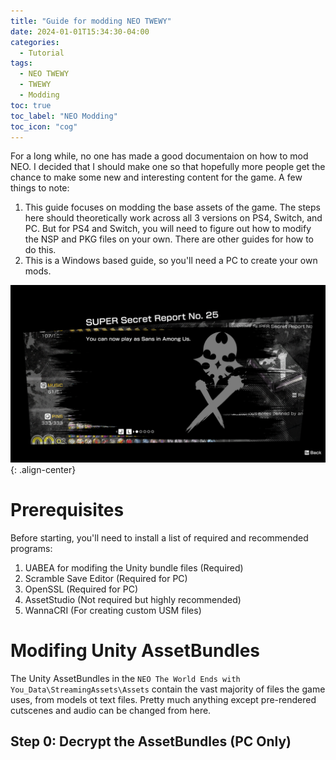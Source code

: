 ```yaml
---
title: "Guide for modding NEO TWEWY"
date: 2024-01-01T15:34:30-04:00
categories:
  - Tutorial
tags:
  - NEO TWEWY
  - TWEWY
  - Modding
toc: true
toc_label: "NEO Modding"
toc_icon: "cog"
---
```


For a long while, no one has made a good documentaion on how to mod NEO. I decided that I should make one so that hopefully more people get the chance to make some new and interesting content for the game.
A few things to note:
1. This guide focuses on modding the base assets of the game. The steps here should theoretically work across all 3 versions on PS4, Switch, and PC. But for PS4 and Switch, you will need to figure out how to modify the NSP and PKG files on your own. There are other guides for how to do this.
2. This is a Windows based guide, so you'll need a PC to create your own mods.

![image-center](/assets/images/neo-modding-guide/example.png){: .align-center}

# Prerequisites
Before starting, you'll need to install a list of required and recommended programs:
1. UABEA for modifing the Unity bundle files (Required)
2. Scramble Save Editor (Required for PC)
3. OpenSSL (Required for PC)
4. AssetStudio (Not required but highly recommended)
5. WannaCRI (For creating custom USM files)

# Modifing Unity AssetBundles
The Unity AssetBundles in the `NEO The World Ends with You_Data\StreamingAssets\Assets` contain the vast majority of files the game uses, from models ot text files. Pretty much anything except pre-rendered cutscenes and audio can be changed from here.
## Step 0: Decrypt the AssetBundles (PC Only)


[UABEA]: https://github.com/nesrak1/UABEA
[Scramble]:   https://github.com/supremetakoyaki/Scramble
[WannaCRI]: https://github.com/donmai-me/WannaCRI
